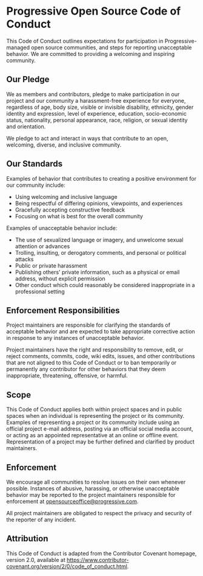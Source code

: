 # Progressive Open Source Code of Conduct

This Code of Conduct outlines expectations for participation in Progressive-managed open source communities, and steps for reporting unacceptable behavior. We are committed to providing a welcoming and inspiring community.

## Our Pledge

We as members and contributors, pledge to make participation in our project and our community a harassment-free experience for everyone, regardless of age, body size, visible or invisible disability, ethnicity, gender identity and expression, level of experience, education, socio-economic status, nationality, personal appearance, race, religion, or sexual identity and orientation.

We pledge to act and interact in ways that contribute to an open, welcoming, diverse, and inclusive community.

## Our Standards

Examples of behavior that contributes to creating a positive environment for our community include:

- Using welcoming and inclusive language
- Being respectful of differing opinions, viewpoints, and experiences
- Gracefully accepting constructive feedback
- Focusing on what is best for the overall community

Examples of unacceptable behavior include:

- The use of sexualized language or imagery, and unwelcome sexual attention or advances
- Trolling, insulting, or derogatory comments, and personal or political attacks
- Public or private harassment
- Publishing others' private information, such as a physical or email address, without explicit permission
- Other conduct which could reasonably be considered inappropriate in a professional setting

## Enforcement Responsibilities

Project maintainers are responsible for clarifying the standards of acceptable behavior and are expected to take appropriate corrective action in response to any instances of unacceptable behavior.

Project maintainers have the right and responsibility to remove, edit, or reject comments, commits, code, wiki edits, issues, and other contributions that are not aligned to this Code of Conduct or to ban temporarily or permanently any contributor for other behaviors that they deem inappropriate, threatening, offensive, or harmful.

## Scope

This Code of Conduct applies both within project spaces and in public spaces when an individual is representing the project or its community. Examples of representing a project or its community include using an official project e-mail address, posting via an official social media account, or acting as an appointed representative at an online or offline event. Representation of a project may be further defined and clarified by product maintainers.

## Enforcement

We encourage all communities to resolve issues on their own whenever possible. Instances of abusive, harassing, or otherwise unacceptable behavior may be reported to the project maintainers responsible for enforcement at opensourceoffice@progressive.com.

All project maintainers are obligated to respect the privacy and security of the reporter of any incident.

## Attribution

This Code of Conduct is adapted from the Contributor Covenant homepage,
version 2.0, available at
https://www.contributor-covenant.org/version/2/0/code_of_conduct.html.
